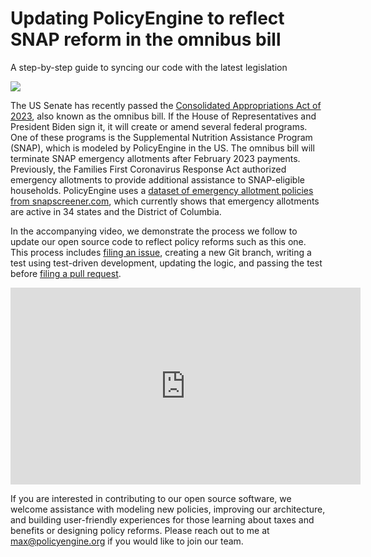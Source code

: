 
# Updating PolicyEngine to reflect SNAP reform in the omnibus bill

A step-by-step guide to syncing our code with the latest legislation

![](https://cdn-images-1.medium.com/max/5812/1*yzcpIgHZDulGcD9o8Qqaag.png)

The US Senate has recently passed the [Consolidated Appropriations Act of 2023](https://www.appropriations.senate.gov/imo/media/doc/JRQ121922.PDF), also known as the omnibus bill. If the House of Representatives and President Biden sign it, it will create or amend several federal programs. One of these programs is the Supplemental Nutrition Assistance Program (SNAP), which is modeled by PolicyEngine in the US. The omnibus bill will terminate SNAP emergency allotments after February 2023 payments. Previously, the Families First Coronavirus Response Act authorized emergency allotments to provide additional assistance to SNAP-eligible households. PolicyEngine uses a [dataset of emergency allotment policies from snapscreener.com](https://www.snapscreener.com/blog/emergency-allotments), which currently shows that emergency allotments are active in 34 states and the District of Columbia.

In the accompanying video, we demonstrate the process we follow to update our open source code to reflect policy reforms such as this one. This process includes [filing an issue](https://github.com/PolicyEngine/policyengine-us/issues/1591), creating a new Git branch, writing a test using test-driven development, updating the logic, and passing the test before [filing a pull request](https://github.com/PolicyEngine/policyengine-us/pull/1592).

<center><iframe width="560" height="315" src="https://www.youtube.com/embed/lW83x3JgNcU" frameborder="0" allowfullscreen></iframe></center>

If you are interested in contributing to our open source software, we welcome assistance with modeling new policies, improving our architecture, and building user-friendly experiences for those learning about taxes and benefits or designing policy reforms. Please reach out to me at [max@policyengine.org](mailto:max@policyengine.org) if you would like to join our team.
